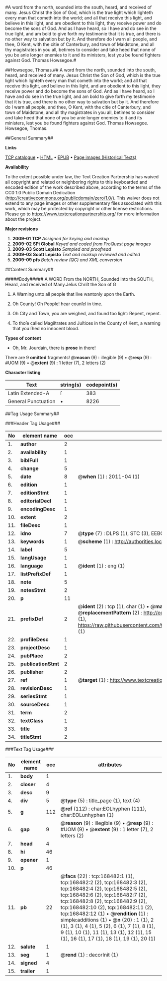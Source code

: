 #A word from the north, sounded into the south, heard, and received of many. Jesus Christ the Son of God, which is the true light which lighteth every man that cometh into the world; and all that receive this light, and believe in this light, and are obedient to this light, they receive power and do become the sons of God. And as I have heard, so I have and do see in the true light, and am bold to give forth my testimonie that it is true, and there is no other way to salvation but by it. And therefore do I warn all people, and thee, O Kent, with the citie of Canterbury, and town of Maidstone, and all thy magistrates in you all, betimes to consider and take heed that none of you be anie longer enemies to it and its ministers, lest you be found fighters against God. Thomas Howsegoe.#

##Howsegoe, Thomas.##
A word from the north, sounded into the south, heard, and received of many. Jesus Christ the Son of God, which is the true light which lighteth every man that cometh into the world; and all that receive this light, and believe in this light, and are obedient to this light, they receive power and do become the sons of God. And as I have heard, so I have and do see in the true light, and am bold to give forth my testimonie that it is true, and there is no other way to salvation but by it. And therefore do I warn all people, and thee, O Kent, with the citie of Canterbury, and town of Maidstone, and all thy magistrates in you all, betimes to consider and take heed that none of you be anie longer enemies to it and its ministers, lest you be found fighters against God. Thomas Howsegoe.
Howsegoe, Thomas.

##General Summary##

**Links**

[TCP catalogue](http://www.ota.ox.ac.uk/tcp/)  • 
[HTML](http://tei.it.ox.ac.uk/tcp/Texts-HTML/free/A86/A86656.html)  • 
[EPUB](http://tei.it.ox.ac.uk/tcp/Texts-EPUB/free/A86/A86656.epub) • 
[Page images (Historical Texts)](https://historicaltexts.jisc.ac.uk/eebo-99866584e)

**Availability**

To the extent possible under law, the Text Creation Partnership has waived all copyright and related or neighboring rights to this keyboarded and encoded edition of the work described above, according to the terms of the CC0 1.0 Public Domain Dedication (http://creativecommons.org/publicdomain/zero/1.0/). This waiver does not extend to any page images or other supplementary files associated with this work, which may be protected by copyright or other license restrictions. Please go to https://www.textcreationpartnership.org/ for more information about the project.

**Major revisions**

1. __2009-01__ __TCP__ *Assigned for keying and markup*
1. __2009-02__ __SPi Global__ *Keyed and coded from ProQuest page images*
1. __2009-03__ __Scott Lepisto__ *Sampled and proofread*
1. __2009-03__ __Scott Lepisto__ *Text and markup reviewed and edited*
1. __2009-09__ __pfs__ *Batch review (QC) and XML conversion*

##Content Summary##

#####Body#####
A WORD From the NORTH, Sounded into the SOUTH, Heard, and received of Many.Jeſus Chriſt the Son of G
1. A Warning unto all people that live wantonly upon the Earth.

1. Oh County! Oh People! hear counſel in time.

1. Oh City and Town, you are weighed, and found too light: Repent, repent.

1. To thoſe called Magiſtrates and Juſtices in the County of Kent, a warning that you ſhed no innocent blood.

**Types of content**

  * Oh, Mr. Jourdain, there is **prose** in there!

There are 9 **omitted** fragments! 
 @__reason__ (9) : illegible (9)  •  @__resp__ (9) : #UOM (9)  •  @__extent__ (9) : 1 letter (7), 2 letters (2)

**Character listing**


|Text|string(s)|codepoint(s)|
|---|---|---|
|Latin Extended-A|ſ|383|
|General Punctuation|•|8226|

##Tag Usage Summary##

###Header Tag Usage###

|No|element name|occ|attributes|
|---|---|---|---|
|1.|__author__|2||
|2.|__availability__|1||
|3.|__biblFull__|1||
|4.|__change__|5||
|5.|__date__|8| @__when__ (1) : 2011-04 (1)|
|6.|__edition__|1||
|7.|__editionStmt__|1||
|8.|__editorialDecl__|1||
|9.|__encodingDesc__|1||
|10.|__extent__|2||
|11.|__fileDesc__|1||
|12.|__idno__|7| @__type__ (7) : DLPS (1), STC (3), EEBO-CITATION (1), PROQUEST (1), VID (1)|
|13.|__keywords__|1| @__scheme__ (1) : http://authorities.loc.gov/ (1)|
|14.|__label__|5||
|15.|__langUsage__|1||
|16.|__language__|1| @__ident__ (1) : eng (1)|
|17.|__listPrefixDef__|1||
|18.|__note__|5||
|19.|__notesStmt__|2||
|20.|__p__|11||
|21.|__prefixDef__|2| @__ident__ (2) : tcp (1), char (1)  •  @__matchPattern__ (2) : ([0-9\-]+):([0-9IVX]+) (1), (.+) (1)  •  @__replacementPattern__ (2) : http://eebo.chadwyck.com/downloadtiff?vid=$1&page=$2 (1), https://raw.githubusercontent.com/textcreationpartnership/Texts/master/tcpchars.xml#$1 (1)|
|22.|__profileDesc__|1||
|23.|__projectDesc__|1||
|24.|__pubPlace__|2||
|25.|__publicationStmt__|2||
|26.|__publisher__|2||
|27.|__ref__|1| @__target__ (1) : http://www.textcreationpartnership.org/docs/. (1)|
|28.|__revisionDesc__|1||
|29.|__seriesStmt__|1||
|30.|__sourceDesc__|1||
|31.|__term__|2||
|32.|__textClass__|1||
|33.|__title__|3||
|34.|__titleStmt__|2||


###Text Tag Usage###

|No|element name|occ|attributes|
|---|---|---|---|
|1.|__body__|1||
|2.|__closer__|4||
|3.|__desc__|9||
|4.|__div__|5| @__type__ (5) : title_page (1), text (4)|
|5.|__g__|112| @__ref__ (112) : char:EOLhyphen (111), char:EOLunhyphen (1)|
|6.|__gap__|9| @__reason__ (9) : illegible (9)  •  @__resp__ (9) : #UOM (9)  •  @__extent__ (9) : 1 letter (7), 2 letters (2)|
|7.|__head__|4||
|8.|__hi__|46||
|9.|__opener__|1||
|10.|__p__|46||
|11.|__pb__|22| @__facs__ (22) : tcp:168482:1 (1), tcp:168482:2 (2), tcp:168482:3 (2), tcp:168482:4 (2), tcp:168482:5 (2), tcp:168482:6 (2), tcp:168482:7 (2), tcp:168482:8 (2), tcp:168482:9 (2), tcp:168482:10 (2), tcp:168482:11 (2), tcp:168482:12 (1)  •  @__rendition__ (1) : simple:additions (1)  •  @__n__ (20) : 1 (1), 2 (1), 3 (1), 4 (1), 5 (2), 6 (1), 7 (1), 8 (1), 9 (1), 10 (1), 11 (1), 13 (1), 12 (1), 15 (1), 16 (1), 17 (1), 18 (1), 19 (1), 20 (1)|
|12.|__salute__|1||
|13.|__seg__|1| @__rend__ (1) : decorInit (1)|
|14.|__signed__|4||
|15.|__trailer__|1||
